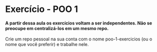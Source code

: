# Exercício - POO 1

<strong>A partir dessa aula os exercícios voltam a ser independentes. Não se preocupe em centralizá-los em um mesmo repo.</strong>
<br><br>
Crie um repo pessoal na sua conta com o nome poo-1-exercicios (ou o nome que você preferir) e trabalhe nele.
